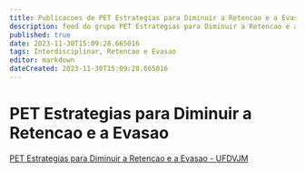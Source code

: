 ```yaml
---
title: Publicacoes de PET Estrategias para Diminuir a Retencao e a Evasao - UFDVJM 
description: feed do grupo PET Estrategias para Diminuir a Retencao e a Evasao - UFDVJM
published: true
date: 2023-11-30T15:09:28.665016
tags: Interdisciplinar, Retencao e Evasao
editor: markdown
dateCreated: 2023-11-30T15:09:28.665016
---
```


# PET Estrategias para Diminuir a Retencao e a Evasao
[PET Estrategias para Diminuir a Retencao e a Evasao - UFDVJM](/grupo/196PETEstrategiasparaDiminuiraRetencaoeaEvasaoUFDVJM.md)